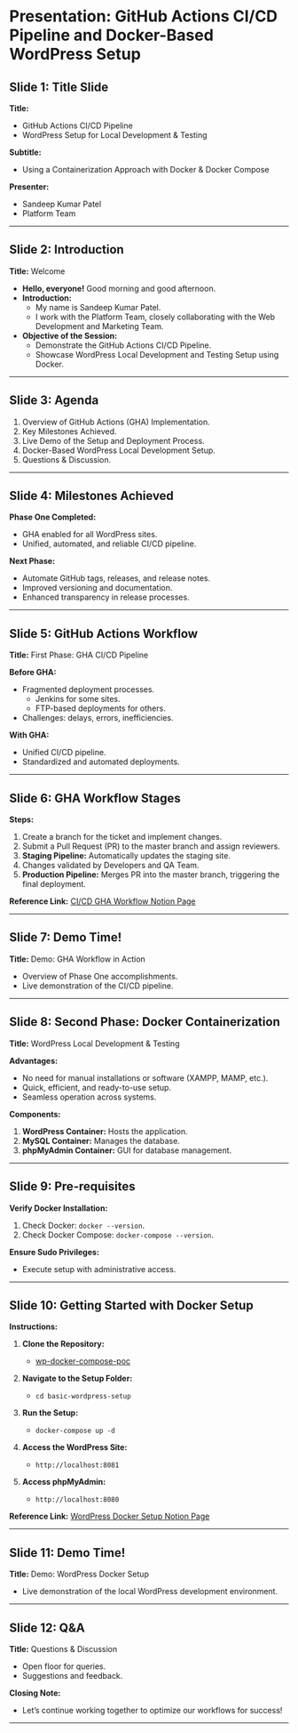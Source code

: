 
# Presentation: GitHub Actions CI/CD Pipeline and Docker-Based WordPress Setup

## Slide 1: Title Slide
**Title:**
- GitHub Actions CI/CD Pipeline 
- WordPress Setup for Local Development & Testing

**Subtitle:**
- Using a Containerization Approach with Docker & Docker Compose

**Presenter:**
- Sandeep Kumar Patel  
- Platform Team

---

## Slide 2: Introduction
**Title:** Welcome
- **Hello, everyone!** Good morning and good afternoon.
- **Introduction:** 
  - My name is Sandeep Kumar Patel.
  - I work with the Platform Team, closely collaborating with the Web Development and Marketing Team.
- **Objective of the Session:**
  - Demonstrate the GitHub Actions CI/CD Pipeline.
  - Showcase WordPress Local Development and Testing Setup using Docker.

---

## Slide 3: Agenda
1. Overview of GitHub Actions (GHA) Implementation.
2. Key Milestones Achieved.
3. Live Demo of the Setup and Deployment Process.
4. Docker-Based WordPress Local Development Setup.
5. Questions & Discussion.

---

## Slide 4: Milestones Achieved
**Phase One Completed:**
- GHA enabled for all WordPress sites.
- Unified, automated, and reliable CI/CD pipeline.

**Next Phase:**
- Automate GitHub tags, releases, and release notes.
- Improved versioning and documentation.
- Enhanced transparency in release processes.

---

## Slide 5: GitHub Actions Workflow
**Title:** First Phase: GHA CI/CD Pipeline

**Before GHA:**
- Fragmented deployment processes.
  - Jenkins for some sites.
  - FTP-based deployments for others.
- Challenges: delays, errors, inefficiencies.

**With GHA:**
- Unified CI/CD pipeline.
- Standardized and automated deployments.

---

## Slide 6: GHA Workflow Stages
**Steps:**
1. Create a branch for the ticket and implement changes.
2. Submit a Pull Request (PR) to the master branch and assign reviewers.
3. **Staging Pipeline:** Automatically updates the staging site.
4. Changes validated by Developers and QA Team.
5. **Production Pipeline:** Merges PR into the master branch, triggering the final deployment.

**Reference Link:** [CI/CD GHA Workflow Notion Page](https://www.notion.so/bmjgroup/CI-CD-GHA-in-Web-Development-and-Marketing-Teams-14c3e9f14398804682acd34cb728d02d)

---

## Slide 7: Demo Time!
**Title:** Demo: GHA Workflow in Action
- Overview of Phase One accomplishments.
- Live demonstration of the CI/CD pipeline.

---

## Slide 8: Second Phase: Docker Containerization
**Title:** WordPress Local Development & Testing

**Advantages:**
- No need for manual installations or software (XAMPP, MAMP, etc.).
- Quick, efficient, and ready-to-use setup.
- Seamless operation across systems.

**Components:**
1. **WordPress Container:** Hosts the application.
2. **MySQL Container:** Manages the database.
3. **phpMyAdmin Container:** GUI for database management.

---

## Slide 9: Pre-requisites
**Verify Docker Installation:**
1. Check Docker: `docker --version`.
2. Check Docker Compose: `docker-compose --version`.

**Ensure Sudo Privileges:**
- Execute setup with administrative access.

---

## Slide 10: Getting Started with Docker Setup
**Instructions:**
1. **Clone the Repository:**
   - [wp-docker-compose-poc](https://github.com/BMJ-Ltd/wp-docker-compose-poc)

2. **Navigate to the Setup Folder:**
   - `cd basic-wordpress-setup`

3. **Run the Setup:**
   - `docker-compose up -d`

4. **Access the WordPress Site:**
   - `http://localhost:8081`

5. **Access phpMyAdmin:**
   - `http://localhost:8080`

**Reference Link:** [WordPress Docker Setup Notion Page](https://www.notion.so/bmjgroup/Containerized-WordPress-Setup-for-Local-Development-and-Testing-1723e9f143988060839ac75d2d067353)

---

## Slide 11: Demo Time!
**Title:** Demo: WordPress Docker Setup
- Live demonstration of the local WordPress development environment.

---

## Slide 12: Q&A
**Title:** Questions & Discussion
- Open floor for queries.
- Suggestions and feedback.

**Closing Note:**
- Let’s continue working together to optimize our workflows for success!

---


